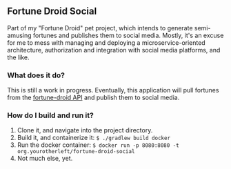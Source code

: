 Fortune Droid Social
--------------------

Part of my "Fortune Droid" pet project, which intends to generate semi-amusing fortunes and publishes them to social media. Mostly, it's an excuse for me to mess with managing and deploying a microservice-oriented architecture, authorization and integration with social media platforms, and the like.

### What does it do?

This is still a work in progress.  Eventually, this application will pull fortunes from the [fortune-droid API](https://github.com/joshuapaulallen/fortune-droid) and publish them to social media.


### How do I build and run it?

1. Clone it, and navigate into the project directory.
2. Build it, and containerize it: `$ ./gradlew build docker`
3. Run the docker container: `$ docker run -p 8080:8080 -t org.yourotherleft/fortune-droid-social`
4. Not much else, yet.
